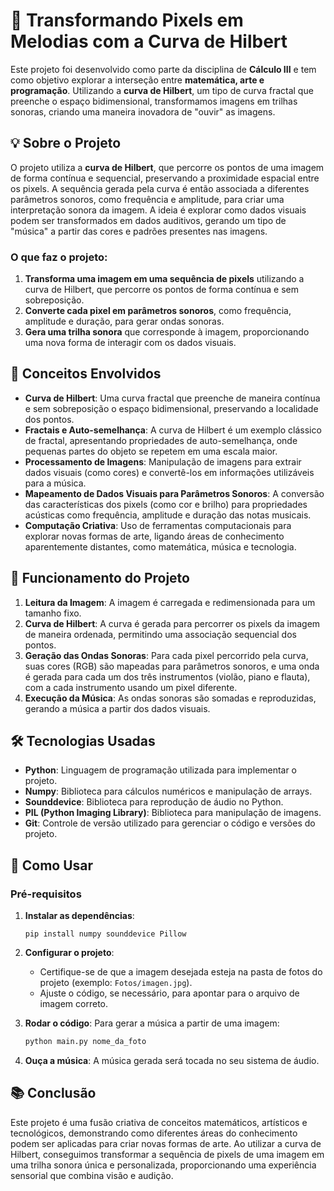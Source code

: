 
# 🎵 **Transformando Pixels em Melodias com a Curva de Hilbert**

Este projeto foi desenvolvido como parte da disciplina de **Cálculo III** e tem como objetivo explorar a interseção entre **matemática, arte e programação**. Utilizando a **curva de Hilbert**, um tipo de curva fractal que preenche o espaço bidimensional, transformamos imagens em trilhas sonoras, criando uma maneira inovadora de "ouvir" as imagens.

## 💡 **Sobre o Projeto**

O projeto utiliza a **curva de Hilbert**, que percorre os pontos de uma imagem de forma contínua e sequencial, preservando a proximidade espacial entre os pixels. A sequência gerada pela curva é então associada a diferentes parâmetros sonoros, como frequência e amplitude, para criar uma interpretação sonora da imagem. A ideia é explorar como dados visuais podem ser transformados em dados auditivos, gerando um tipo de "música" a partir das cores e padrões presentes nas imagens.

### O que faz o projeto:

1. **Transforma uma imagem em uma sequência de pixels** utilizando a curva de Hilbert, que percorre os pontos de forma contínua e sem sobreposição.
2. **Converte cada pixel em parâmetros sonoros**, como frequência, amplitude e duração, para gerar ondas sonoras.
3. **Gera uma trilha sonora** que corresponde à imagem, proporcionando uma nova forma de interagir com os dados visuais.

## 🧠 **Conceitos Envolvidos**

- **Curva de Hilbert**: Uma curva fractal que preenche de maneira contínua e sem sobreposição o espaço bidimensional, preservando a localidade dos pontos.
- **Fractais e Auto-semelhança**: A curva de Hilbert é um exemplo clássico de fractal, apresentando propriedades de auto-semelhança, onde pequenas partes do objeto se repetem em uma escala maior.
- **Processamento de Imagens**: Manipulação de imagens para extrair dados visuais (como cores) e convertê-los em informações utilizáveis para a música.
- **Mapeamento de Dados Visuais para Parâmetros Sonoros**: A conversão das características dos pixels (como cor e brilho) para propriedades acústicas como frequência, amplitude e duração das notas musicais.
- **Computação Criativa**: Uso de ferramentas computacionais para explorar novas formas de arte, ligando áreas de conhecimento aparentemente distantes, como matemática, música e tecnologia.

## 🎹 **Funcionamento do Projeto**

1. **Leitura da Imagem**: A imagem é carregada e redimensionada para um tamanho fixo.
2. **Curva de Hilbert**: A curva é gerada para percorrer os pixels da imagem de maneira ordenada, permitindo uma associação sequencial dos pontos.
3. **Geração das Ondas Sonoras**: Para cada pixel percorrido pela curva, suas cores (RGB) são mapeadas para parâmetros sonoros, e uma onda é gerada para cada um dos três instrumentos (violão, piano e flauta), com a cada instrumento usando um pixel diferente.
4. **Execução da Música**: As ondas sonoras são somadas e reproduzidas, gerando a música a partir dos dados visuais.

## 🛠 **Tecnologias Usadas**

- **Python**: Linguagem de programação utilizada para implementar o projeto.
- **Numpy**: Biblioteca para cálculos numéricos e manipulação de arrays.
- **Sounddevice**: Biblioteca para reprodução de áudio no Python.
- **PIL (Python Imaging Library)**: Biblioteca para manipulação de imagens.
- **Git**: Controle de versão utilizado para gerenciar o código e versões do projeto.

## 🚀 **Como Usar**

### Pré-requisitos

1. **Instalar as dependências**:
   ```
   pip install numpy sounddevice Pillow
   ```

2. **Configurar o projeto**:
   - Certifique-se de que a imagem desejada esteja na pasta de fotos do projeto (exemplo: `Fotos/imagen.jpg`).
   - Ajuste o código, se necessário, para apontar para o arquivo de imagem correto.

3. **Rodar o código**:
   Para gerar a música a partir de uma imagem:
   ```bash
   python main.py nome_da_foto
   ```

4. **Ouça a música**:
   A música gerada será tocada no seu sistema de áudio.

## 📚 **Conclusão**

Este projeto é uma fusão criativa de conceitos matemáticos, artísticos e tecnológicos, demonstrando como diferentes áreas do conhecimento podem ser aplicadas para criar novas formas de arte. Ao utilizar a curva de Hilbert, conseguimos transformar a sequência de pixels de uma imagem em uma trilha sonora única e personalizada, proporcionando uma experiência sensorial que combina visão e audição.

